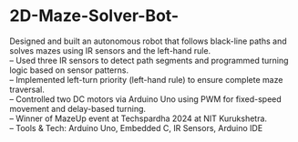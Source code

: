 # 2D-Maze-Solver-Bot-
Designed and built an autonomous robot that follows black-line paths and solves mazes using IR sensors and the left-hand rule.  
– Used three IR sensors to detect path segments and programmed turning logic based on sensor patterns.  
– Implemented left-turn priority (left-hand rule) to ensure complete maze traversal.  
– Controlled two DC motors via Arduino Uno using PWM for fixed-speed movement and delay-based turning.  
– Winner of MazeUp event at Techspardha 2024 at NIT Kurukshetra.  
– Tools & Tech: Arduino Uno, Embedded C, IR Sensors, Arduino IDE
